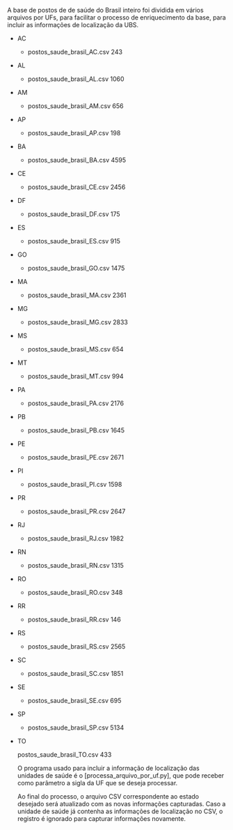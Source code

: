 









A base de postos de de saúde do Brasil inteiro foi dividida em vários arquivos por UFs, para facilitar o processo de enriquecimento da base, para incluir as informações de localização da UBS.

- AC

  - postos_saude_brasil_AC.csv
    243
- AL

  - postos_saude_brasil_AL.csv
    1060
- AM

  - postos_saude_brasil_AM.csv
    656
- AP

  - postos_saude_brasil_AP.csv
    198
- BA

  - postos_saude_brasil_BA.csv
    4595
- CE

  - postos_saude_brasil_CE.csv
    2456
- DF

  - postos_saude_brasil_DF.csv
    175
- ES

  - postos_saude_brasil_ES.csv
    915
- GO

  - postos_saude_brasil_GO.csv
    1475
- MA

  - postos_saude_brasil_MA.csv
    2361
- MG

  - postos_saude_brasil_MG.csv
    2833
- MS

  - postos_saude_brasil_MS.csv
    654
- MT

  - postos_saude_brasil_MT.csv
    994
- PA

  - postos_saude_brasil_PA.csv
    2176
- PB

  - postos_saude_brasil_PB.csv
    1645
- PE

  - postos_saude_brasil_PE.csv
    2671
- PI

  - postos_saude_brasil_PI.csv
    1598
- PR

  - postos_saude_brasil_PR.csv
    2647
- RJ

  - postos_saude_brasil_RJ.csv
    1982
- RN

  - postos_saude_brasil_RN.csv
    1315
- RO

  - postos_saude_brasil_RO.csv
    348
- RR

  - postos_saude_brasil_RR.csv
    146
- RS

  - postos_saude_brasil_RS.csv
    2565
- SC

  - postos_saude_brasil_SC.csv
    1851
- SE

  - postos_saude_brasil_SE.csv
    695
- SP

  - postos_saude_brasil_SP.csv
    5134
- TO

  postos_saude_brasil_TO.csv
  433

  O programa usado para incluir a informação de localização das unidades de saúde é o [processa_arquivo_por_uf.py], que pode receber como parâmetro a sigla da UF que se deseja processar.

  Ao final do processo, o arquivo CSV correspondente ao estado desejado será atualizado com as novas informações capturadas. Caso a unidade de saúde já contenha as informações de localização no CSV, o registro é ignorado para capturar informações novamente.
